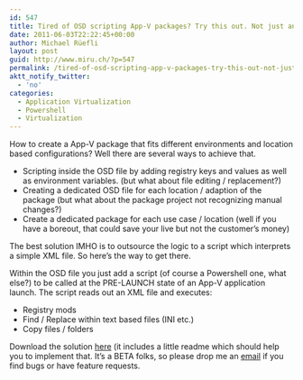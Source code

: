 ```yaml
---
id: 547
title: Tired of OSD scripting App-V packages? Try this out. Not just another App-V Powershell script
date: 2011-06-03T22:22:45+00:00
author: Michael Rüefli
layout: post
guid: http://www.miru.ch/?p=547
permalink: /tired-of-osd-scripting-app-v-packages-try-this-out-not-just-another-app-v-powershell-script/
aktt_notify_twitter:
  - 'no'
categories:
  - Application Virtualization
  - Powershell
  - Virtualization
---
```

How to create a App-V package that fits different environments and location based configurations? Well there are several ways to achieve that.

  * Scripting inside the OSD file by adding registry keys and values as well as environment variables. (but what about file editing / replacement?)
  * Creating a dedicated OSD file for each location / adaption of the package (but what about the package project not recognizing manual changes?)
  * Create a dedicated package for each use case / location (well if you have a boreout, that could save your live but not the customer&#8217;s money)

The best solution IMHO is to outsource the logic to a script which interprets a simple XML file. So here&#8217;s the way to get there.

Within the OSD file you just add a script (of course a Powershell one, what else?) to be called at the PRE-LAUNCH state of an App-V application launch. The script reads out an XML file and executes:

  * Registry mods
  * Find / Replace within text based files (INI etc.)
  * Copy files / folders

Download the solution <a href="http://www.miru.ch/wp-content/uploads/2011/06/AppConf.zip" target="_blank">here</a> (it includes a little readme which should help you to implement that. It&#8217;s a BETA folks, so please drop me an <a href="mailto:michael@miru.ch" target="_blank">email</a> if you find bugs or have feature requests.